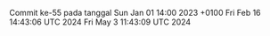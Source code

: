 Commit ke-55 pada tanggal Sun Jan 01 14:00 2023 +0100
Fri Feb 16 14:43:06 UTC 2024
Fri May  3 11:43:09 UTC 2024
